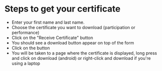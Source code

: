 # Steps to get your certificate

* Enter your first name and last name.
* Choose the certificate you want to download (participation or performance)
* Click on the "Receive Certificate" button
* You should see a download button appear on top of the form
* Click on the button
* You will be taken to a page where the certificate is displayed, long press and click on download (android) or right-click and download if you're using a laptop
